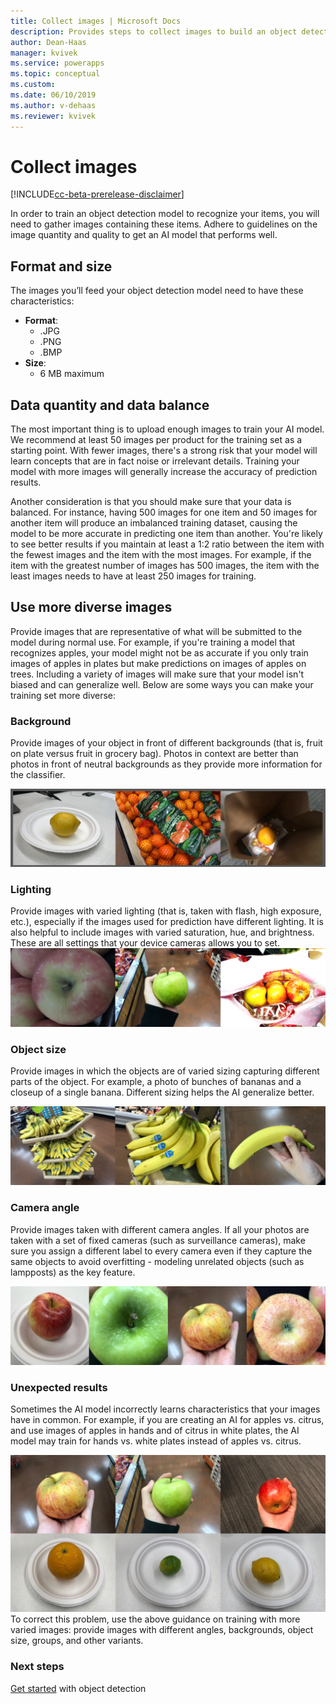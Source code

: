 ```yaml
---
title: Collect images | Microsoft Docs
description: Provides steps to collect images to build an object detection model AI Builder.
author: Dean-Haas
manager: kvivek
ms.service: powerapps
ms.topic: conceptual
ms.custom: 
ms.date: 06/10/2019
ms.author: v-dehaas
ms.reviewer: kvivek
---
```


# Collect images

[!INCLUDE[cc-beta-prerelease-disclaimer](./includes/cc-beta-prerelease-disclaimer.md)]

In order to train an object detection model to recognize your items, you will need to gather images containing these items. Adhere to guidelines on the image quantity and quality to get an AI model that performs well. 
## Format and size
The images you’ll feed your object detection model need to have these characteristics:
- **Format**: 
    - .JPG
    - .PNG
    - .BMP
- **Size**:
    -  6 MB maximum
## Data quantity and data balance
The most important thing is to upload enough images to train your AI model. We recommend at least 50 images per product for the training set as a starting point. With fewer images, there's a strong risk that your model will learn concepts that are in fact noise or irrelevant details. Training your model with more images will generally increase the accuracy of prediction results.

Another consideration is that you should make sure that your data is balanced. For instance, having 500 images for one item and 50 images for another item will produce an imbalanced training dataset, causing the model to be more accurate in predicting one item than another. You're likely to see better results if you maintain at least a 1:2 ratio between the item with the fewest images and the item with the most images. For example, if the item with the greatest number of images has 500 images, the item with the least images needs to have at least 250 images for training.

## Use more diverse images
Provide images that are representative of what will be submitted to the model during normal use. For example, if you're training a model that recognizes apples, your model might not be as accurate if you only train images of apples in plates but make predictions on images of apples on trees. Including a variety of images will make sure that your model isn't biased and can generalize well. Below are some ways you can make your training set more diverse:
### Background 
Provide images of your object in front of different backgrounds (that is, fruit on plate versus fruit in grocery bag). Photos in context are better than photos in front of neutral backgrounds as they provide more information for the classifier.

![Image backgrounds](media/image-background.png "Image backgrounds")

### Lighting
Provide images with varied lighting (that is, taken with flash, high exposure, etc.), especially if the images used for prediction have different lighting. It is also helpful to include images with varied saturation, hue, and brightness. These are all settings that your device cameras allows you to set.
![Image lighting](media/image-lighting.png "Image lighting")
### Object size
Provide images in which the objects are of varied sizing capturing different parts of the object. For example, a photo of bunches of bananas and a closeup of a single banana. Different sizing helps the AI generalize better.

![Object sizes](media/image-object-size.png "Object sizes")
### Camera angle
Provide images taken with different camera angles. If all your photos are taken with a set of fixed cameras (such as surveillance cameras), make sure you assign a different label to every camera even if they capture the same objects to avoid overfitting - modeling unrelated objects (such as lampposts) as the key feature.

![Camera angles](media/image-camera-angle.png "Camera angles")

### Unexpected results
Sometimes the AI model incorrectly learns characteristics that your images have in common. For example, if you are creating an AI for apples vs. citrus, and use images of apples in hands and of citrus in white plates, the AI model may train for hands vs. white plates instead of apples vs. citrus.

![Unexpected results](media/image-unexpected-results.png "Unexpected results")
To correct this problem, use the above guidance on training with more varied images: provide images with different angles, backgrounds, object size, groups, and other variants.


### Next steps
[Get started](get-started-with-object-detection.md) with object detection

